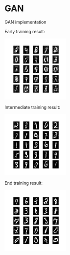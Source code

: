# GAN
GAN implementation

Early training result:
<p>
  <img src="https://github.com/lipeng2/GAN/blob/master/images/1000.png", width=200, height=200>
</p>

Intermediate training result:
<p>
  <img src="https://github.com/lipeng2/GAN/blob/master/images/10000.png", width=200, height=200>
</p>


End training result:
<p>
  <img src="https://github.com/lipeng2/GAN/blob/master/images/29500.png", width=200, height=200>
</p>
